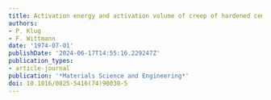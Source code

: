 ```yaml
---
title: Activation energy and activation volume of creep of hardened cement paste
authors:
- P. Klug
- F. Wittmann
date: '1974-07-01'
publishDate: '2024-06-17T14:55:16.229247Z'
publication_types:
- article-journal
publication: '*Materials Science and Engineering*'
doi: 10.1016/0025-5416(74)90030-5
---
```

